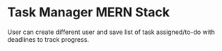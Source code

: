 # Task Manager MERN Stack

User can create different user and save list of task assigned/to-do with deadlines to track progress.

